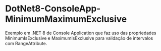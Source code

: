 # DotNet8-ConsoleApp-MinimumMaximumExclusive
Exemplo em .NET 8 de Console Application que faz uso das propriedades MinimumIsExclusive e MaximumIsExclusive para validação de intervalos com RangeAttribute.

